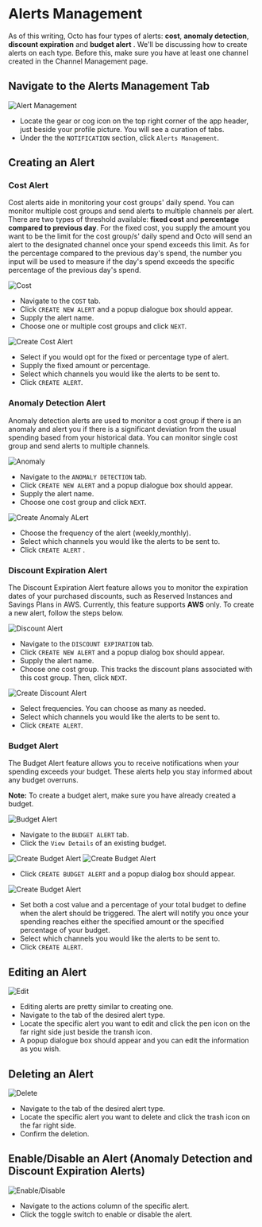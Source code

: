# Alerts Management

As of this writing, Octo has four types of alerts: **cost**, **anomaly detection**, **discount expiration** and **budget alert** . We'll be discussing how to create alerts on each type. Before this, make sure you have at least one channel created in the Channel Management page.

## Navigate to the Alerts Management Tab

![Alert Management](https://lh3.googleusercontent.com/d/1zVO5isuW9cVdJYIUmetStjX4_yQaqAx5)

- Locate the gear or cog icon on the top right corner of the app header, just beside your profile picture. You will see a curation of tabs.
- Under the the `NOTIFICATION` section, click `Alerts Management`.
## Creating an Alert

### Cost Alert

Cost alerts aide in monitoring your cost groups' daily spend. You can monitor multiple cost groups and send alerts to multiple channels per alert. There are two types of threshold available: **fixed cost** and **percentage compared to previous day**. For the fixed cost, you supply the amount you want to be the limit for the cost group/s' daily spend and Octo will send an alert to the designated channel once your spend exceeds this limit. As for the percentage compared to the previous day's spend, the number you input will be used to measure if the day's spend exceeds the specific percentage of the previous day's spend.

![Cost](https://lh3.googleusercontent.com/d/1PdrfMBUwAwzQ3UJLE9C6OXhz_KihQ3Cq
)

- Navigate to the `COST` tab.
- Click `CREATE NEW ALERT` and a popup dialogue box should appear.
- Supply the alert name.
- Choose one or multiple cost groups and click `NEXT`.

![Create Cost Alert](https://lh3.googleusercontent.com/d/1kZdnalPzuo3s79rdN-OZP9Lngky5ekxI
)

- Select if you would opt for the fixed or percentage type of alert.
- Supply the fixed amount or percentage.
- Select which channels you would like the alerts to be sent to.
- Click `CREATE ALERT`.

<!-- ### Anomaly Detection Alert -->
### Anomaly Detection Alert

Anomaly detection alerts are used to monitor a cost group if there is an anomaly and alert you if there is a significant deviation from the usual spending based from your historical data. You can monitor single cost group and send alerts to multiple channels. 

![Anomaly](https://lh3.googleusercontent.com/d/136JtdAOnqaLhWkPhxESHEEW4N8Bkwnfs
)

- Navigate to the `ANOMALY DETECTION` tab.
- Click `CREATE NEW ALERT` and a popup dialogue box should appear.
- Supply the alert name.
- Choose one cost group and click `NEXT`.

![Create Anomaly ALert](https://lh3.googleusercontent.com/d/1qJa-26r-aLhQqOPTe6D_QjnJOUO2vfDE
)

- Choose the frequency of the alert (weekly,monthly).
- Select which channels you would like the alerts to be sent to.
- Click `CREATE ALERT` .

### Discount Expiration Alert

The Discount Expiration Alert feature allows you to monitor the expiration dates of your purchased discounts, such as Reserved Instances and Savings Plans in AWS.
Currently, this feature supports **AWS** only. To create a new alert, follow the steps below.

![Discount Alert](https://lh3.googleusercontent.com/d/176bfQnzeSdaEgJPkKnKjwh2r5fqbgxm1)

- Navigate to the `DISCOUNT EXPIRATION` tab.
- Click `CREATE NEW ALERT` and a popup dialog box should appear.
- Supply the alert name.
- Choose one cost group. This tracks the discount plans associated with this cost group. Then, click `NEXT`.

![Create Discount Alert](https://lh3.googleusercontent.com/d/1rSX8dmInKuFTDLb5jf4rTupGIAD4p5pm
)

- Select frequencies. You can choose as many as needed.
- Select which channels you would like the alerts to be sent to.
- Click `CREATE ALERT`.

### Budget Alert

The Budget Alert feature allows you to receive notifications when your spending exceeds your budget. These alerts help you stay informed about any budget overruns.

**Note:** To create a budget alert, make sure you have already created a budget.

![Budget Alert](https://lh3.googleusercontent.com/d/1Nd1DjslUmNQrgodp1bny3Mts26hnqotW
)

- Navigate to the `BUDGET ALERT` tab.  
- Click the `View Details` of an existing budget.  

![Create Budget Alert](https://lh3.googleusercontent.com/d/1-DMIjzO89_XEXUVen7L3gfcbmgMfq0ug
)
![Create Budget Alert](https://lh3.googleusercontent.com/d/1rXHbcfHKUgJkIQ1XsaTsJQZGTRFBVkzi
)

- Click `CREATE BUDGET ALERT` and a popup dialog box should appear. 

![Create Budget Alert](https://lh3.googleusercontent.com/d/1IM9AXLCOfGlCoApBFi_fz44U9qMQG7ON
)

- Set both a cost value and a percentage of your total budget to define when the alert should be triggered. The alert will notify you once your spending reaches either the specified amount or the specified percentage of your budget. 
- Select which channels you would like the alerts to be sent to.  
- Click `CREATE ALERT`.


## Editing an Alert

![Edit](https://lh3.googleusercontent.com/d/1ayjfEX2NSF-p4LWCBfbKKEdzeeEcW8eq
)

- Editing alerts are pretty similar to creating one.
- Navigate to the tab of the desired alert type.
- Locate the specific alert you want to edit and click the pen icon on the far right side just beside the transh icon.
- A popup dialogue box should appear and you can edit the information as you wish.

## Deleting an Alert

![Delete](https://lh3.googleusercontent.com/d/1HeENZzvSmN6nl81eS9eiNPy6hsIhMnzS
)

- Navigate to the tab of the desired alert type.
- Locate the specific alert you want to delete and click the trash icon on the far right side.
- Confirm the deletion.

## Enable/Disable an Alert (Anomaly Detection and Discount Expiration Alerts)
![Enable/Disable](https://lh3.googleusercontent.com/d/1rUKUAlhb_RqZngmMAtm_ke65lIwkiMcB
)

- Navigate to the actions column of the specific alert.
- Click the toggle switch to enable or disable the alert.